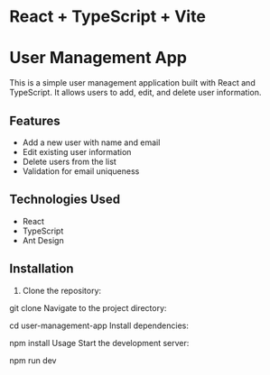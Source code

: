 # React + TypeScript + Vite

# User Management App

This is a simple user management application built with React and TypeScript. It allows users to add, edit, and delete user information.

## Features

- Add a new user with name and email
- Edit existing user information
- Delete users from the list
- Validation for email uniqueness

## Technologies Used

- React
- TypeScript
- Ant Design

## Installation

1. Clone the repository:

git clone 
Navigate to the project directory:

cd user-management-app
Install dependencies:

npm install
Usage
Start the development server:

npm run dev
